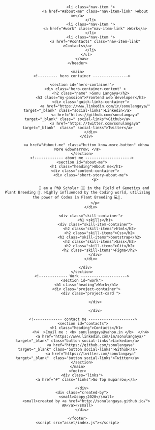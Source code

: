<!DOCTYPE html>
<html lang="en">
<head>
    <meta charset="UTF-8">
    <meta name="viewport" content="width=device-width, initial-scale=1.0">
    <link rel="stylesheet" href="asset/css/styles.css">
    <link href="https://fonts.googleapis.com/css2?family=Montserrat:wght@400;500;600;700;800;900&family=Roboto:wght@300;400;500;700;900&display=swap" rel="stylesheet">
    <title>Sonu Langaya | frontend developer</title>
</head>
<body>
    <header>
        <nav>
            <ul class="navbar-item-container">
               
                <li class="nav-item ">
                    <a href="#about-me" class="nav-item-link" >About me</a>
                </li>
                <li class="nav-item ">
                    <a href="#work" class="nav-item-link" >Work</a>
                </li>
                <li class="nav-item ">
                    <a href="#contacts" class="nav-item-link" >Contacts</a>
                </li>
            </ul>
        </nav>
    </header>

    <main>
        <!--------- hero container ---------------->

        <section id="hero-container">
            <div class="hero-container-content" > 
                <h2 class="name" >Sonu Langaya</h2>
                <h3 class="my-passion">Frontend web developer</h3>
                <div class="quick-links-container">
                    <a href="https://www.linkedin.com/in/sonulangaya/" target="_blank" class="social-links">Linkedin</a>
                    <a href="https://github.com/sonulangaya" target="_blank" class=" social-links">Github</a>
                    <a href="https://twitter.com/sonulangaya" target="_blank"  class=" social-links">Twitter</a>
                </div>
            </div>
         
            <a href="#about-me" class="button know-more-button" >Know More &downarrow; </a>
        </section>
        <!------------- about me --------------------->
        <section id="about-me">
            <h1 class="heading">About me</h1>
           <div class="content-container">
                <div class="short-story-about-me">
                    <p>
                        
                   I am a PhD Scholar 🧑‍🔬 in the Field of Genetics and Plant Breeding 🌾. Highly influenced by the Coding world, utilizing the power of Codes in Plant Breeding 💻📝.
                    </p>
                </div>

                <div class="skill-container">
                    <h1 >skills</h1>
                    <div class="skill-item-container">
                        <h2 class="skill-items">html</h2>
                        <h2 class="skill-items">Css</h2>
                        <h2 class="skill-items">bootstrap</h2>
                        <h2 class="skill-items">Sass</h2>
                        <h2 class="skill-items">Git</h2>
                        <h2 class="skill-items">Figma</h2>
                    </div>
                </div>
                
           </div>
        </section>
        <!------------- Work --------------------->
        <section id="work">
            <h1 class="heading">Work</h1>
            <div class="project-container">
                <div class="project-card ">
          
                    </div>

                    </div>
                   
         <!------------- contact me --------------------->
         <section id="contacts">
            <h1 class="heading">Contacts</h1>
                <h4  >Email me : <b> sonulangaya@yahoo.in </b>  </h4>
                <a href="https://www.linkedin.com/in/sonulangaya/" target="_blank" class="button social-links">Linkedin</a>
                <a href="https://github.com/sonulangaya" target="_blank" class="button social-links">Github</a>
                <a href="https://twitter.com/sonulangaya" target="_blank"  class="button social-links">Twitter</a>
        </section>
    </main>
    <footer>
        <div class="links">
            <a href="#" class="links">Go Top &uparrow;</a>

        </div>
        <div class="created-by">
            <small>&copy;2020</small>
            <small>created by <a href="http://sonulangaya.github.io/"> AK</a></small>
        </div>
        
    </footer>
    <script src="asset/index.js"></script>
</body>
</html>

